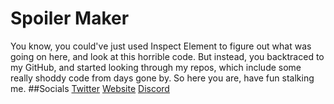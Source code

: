 # Spoiler Maker
You know, you could've just used Inspect Element to figure out what was going on here, and look at this horrible code. But instead, you backtraced to my GitHub, and started looking through my repos, which include some really shoddy code from days gone by. So here you are, have fun stalking me.
##Socials
[Twitter](https://twitter.com/pozijam)
[Website](https://b4shful.xyz)
[Discord](https://discord.gg/edmp)
